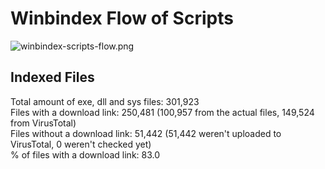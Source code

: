 # Winbindex Flow of Scripts

![winbindex-scripts-flow.png](winbindex-scripts-flow.png)

## Indexed Files

<!--FileStats-->
Total amount of exe, dll and sys files: 301,923  
Files with a download link: 250,481 (100,957 from the actual files, 149,524 from VirusTotal)  
Files without a download link: 51,442 (51,442 weren't uploaded to VirusTotal, 0 weren't checked yet)  
% of files with a download link: 83.0  
<!--/FileStats-->
